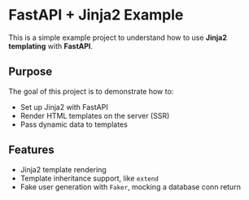 # FastAPI + Jinja2 Example

This is a simple example project to understand how to use **Jinja2 templating** with **FastAPI**.

## Purpose

The goal of this project is to demonstrate how to:

- Set up Jinja2 with FastAPI
- Render HTML templates on the server (SSR)
- Pass dynamic data to templates

## Features

- Jinja2 template rendering
- Template inheritance support, like `extend`
- Fake user generation with `Faker`, mocking a database conn return
